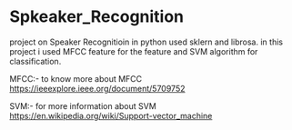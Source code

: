 # Spkeaker_Recognition
project on Speaker Recognitioin in python used sklern and librosa. in this project i used MFCC feature for the feature and SVM algorithm for classification.  



MFCC:- to know more about MFCC https://ieeexplore.ieee.org/document/5709752
        
        
        
SVM:- for more information about SVM https://en.wikipedia.org/wiki/Support-vector_machine
        
